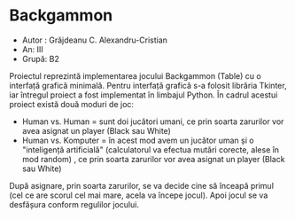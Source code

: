 # Backgammon
- Autor : Grăjdeanu C. Alexandru-Cristian
- An: III
- Grupă: B2

Proiectul reprezintă implementarea jocului Backgammon (Table) cu o interfață grafică minimală.
Pentru interfață grafică s-a folosit librăria Tkinter, iar întregul proiect a fost implementat în limbajul Python. În cadrul acestui proiect există două moduri de joc:
- Human vs. Human = sunt doi jucători umani, ce prin soarta zarurilor vor avea asignat un player (Black sau White)
- Human vs. Komputer = în acest mod avem un jucător uman și o "inteligență artificială" (calculatorul va efectua mutări corecte, alese în mod random) , ce prin soarta zarurilor vor avea asignat un player (Black sau White)

După asignare, prin soarta zarurilor, se va decide cine să înceapă primul (cel ce are scorul cel mai mare, acela va începe jocul). 
Apoi jocul se va desfășura conform regulilor jocului. 

